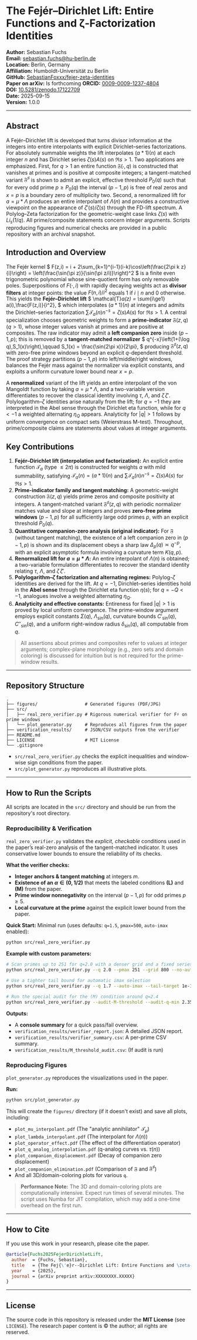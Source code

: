 # The Fejér–Dirichlet Lift: Entire Functions and ζ-Factorization Identities

**Author:** Sebastian Fuchs  
**Email:** [sebastian.fuchs@hu-berlin.de](mailto:sebastian.fuchs@hu-berlin.de)  
**Location:** Berlin, Germany  
**Affiliation:** Humboldt-Universität zu Berlin  
**GitHub:** [SebastianFoxxx/fejer-zeta-identities](https://github.com/SebastianFoxxx/fejer-zeta-identities)  
**Paper on arXiv:** Is forthcoming
**ORCID:** [0009-0009-1237-4804](https://orcid.org/0009-0009-1237-4804)  
**DOI:** [10.5281/zenodo.17122709](https://doi.org/10.5281/zenodo.17122709)  
**Date:** 2025-09-15  
**Version:** 1.0.0  

---
## Abstract

A Fejér–Dirichlet lift is developed that turns divisor information at the integers into entire interpolants with explicit Dirichlet–series factorizations. For absolutely summable weights the lift interpolates $(a*1)(n)$ at each integer $n$ and has Dirichlet series $\zeta(s)A(s)$ on $\Re s>1$. Two applications are emphasized. First, for $q>1$ an entire function $\mathfrak F(\cdot,q)$ is constructed that vanishes at primes and is positive at composite integers; a tangent-matched variant $\mathfrak F^{\sharp}$ is shown to admit an explicit, effective threshold $P_0(q)$ such that for every odd prime $p\ge P_0(q)$ the interval $(p-1,p)$ is free of real zeros and $x=p$ is a boundary zero of multiplicity two. Second, a renormalized lift for $a=\mu*\Lambda$ produces an entire interpolant of $\Lambda(n)$ and provides a constructive viewpoint on the appearance of $\zeta'(s)/\zeta(s)$ through the FD-lift spectrum. A Polylog–Zeta factorization for the geometric-weight case links $\zeta(s)$ with ${Li}_s(1/q)$. All prime/composite statements concern integer arguments. Scripts reproducing figures and numerical checks are provided in a public repository with an archival snapshot.

## Introduction and Overview

The Fejér kernel
$
F(z,i) = i + 2\sum_{k=1}^{i-1}(i-k)\cos\left(\frac{2\pi k z}{i}\right)
= \left(\frac{\sin(\pi z)}{\sin(\pi z/i)}\right)^2
$
is a finite even trigonometric polynomial whose sine-quotient form has only removable poles. Superpositions of $F(\cdot,i)$ with rapidly decaying weights act as **divisor filters** at integer points: the value $F(n,i)/i^2$ equals $1$ if $i\mid n$ and $0$ otherwise. This yields the **Fejér–Dirichlet lift**
$
\mathcal{T}_a(z) = \sum_{i\ge1} a(i)\,\frac{F(z,i)}{i^2},
$
which interpolates $(a*1)(n)$ at integers and admits the Dirichlet–series factorization
$\sum \mathcal{T}_a(n)n^{-s} = \zeta(s)A(s)$ for $\Re s>1$.
A central specialization chooses geometric weights to form a **prime-indicator** $\mathfrak{F}(z,q)$ ($q>1$), whose integer values vanish at primes and are positive at composites. The raw indicator may admit a **left companion zero** inside $(p-1,p)$; this is removed by a **tangent-matched normalizer**
$
q^{-x}\left(1+(\log q)\,S_1(x)\right),\qquad S_1(x) = \frac{\sin(2\pi x)}{2\pi},
$
producing $\mathfrak{F}^{\sharp}(z,q)$ with zero-free prime windows beyond an explicit $q$-dependent threshold. The proof strategy partitions $(p-1,p)$ into left/middle/right windows, balances the Fejér mass against the normalizer via explicit constants, and exploits a uniform curvature lower bound near $x=p$.

A **renormalized** variant of the lift yields an entire interpolant of the von Mangoldt function by taking $a=\mu*\Lambda$, and a two-variable version differentiates to recover the classical identity involving $\tau$, $\Lambda$, and $\zeta\,\zeta'$. Polylogarithm–$\zeta$ identities arise naturally from the lift; for $q=-1$ they are interpreted in the Abel sense through the Dirichlet eta function, while for $q<-1$ a weighted alternating $\eta_Q$ appears. Analyticity for $|q|>1$ follows by uniform convergence on compact sets (Weierstrass M-test). Throughout, prime/composite claims are statements about values at integer arguments.

## Key Contributions

1.  **Fejér–Dirichlet lift (interpolation and factorization):** An explicit entire function $\mathcal{T}_a$ (type $\le 2\pi$) is constructed for weights $a$ with mild summability, satisfying $\mathcal{T}_a(n) = (a*1)(n)$ and $\sum \mathcal{T}_a(n)n^{-s} = \zeta(s)A(s)$ for $\Re s>1$.
2.  **Prime-indicator family and tangent matching:** A geometric-weight construction $\mathfrak{F}(z,q)$ yields prime zeros and composite positivity at integers. A tangent-matched variant $\mathfrak{F}^{\sharp}(z,q)$ with periodic normalizer matches value and slope at integers and proves **zero-free prime windows** $(p-1,p)$ for all sufficiently large odd primes $p$, with an explicit threshold $P_0(q)$.
3.  **Quantitative companion-zero analysis (original indicator):** For $\mathfrak{F}$ (without tangent matching), the existence of a left companion zero in $(p-1,p)$ is shown and its displacement obeys a sharp law $\Delta_p(q)\asymp q^{-p}$, with an explicit asymptotic formula involving a curvature term $K(q,p)$.
4.  **Renormalized lift for $a=\mu*\Lambda$:** An entire interpolant of $\Lambda(n)$ is obtained; a two-variable formulation differentiates to recover the standard identity relating $\tau$, $\Lambda$, and $\zeta\,\zeta'$.
5.  **Polylogarithm–$\zeta$ factorization and alternating regimes:** Polylog-$\zeta$ identities are derived for the lift. At $q=-1$, Dirichlet–series identities hold in the **Abel sense** through the Dirichlet eta function $\eta(s)$; for $q=-Q<-1$, analogues involve a weighted alternating $\eta_Q$.
6.  **Analyticity and effective constants:** Entireness for fixed $|q|>1$ is proved by local uniform convergence. The prime-window argument employs explicit constants $\Sigma(q)$, $\Lambda_{\sin}(q)$, curvature bounds $C'_{\sin}(q), C''_{\sin}(q)$, and a uniform right-window radius $\delta_{\sin}(q)$, all computable from $q$.

> All assertions about primes and composites refer to values at integer arguments; complex-plane morphology (e.g., zero sets and domain coloring) is discussed for intuition but is not required for the prime-window results.

---

## Repository Structure

```
.
├── figures/                  # Generated figures (PDF/JPG)
├── src/
│   ├── real_zero_verifier.py # Rigorous numerical verifier for F♯ on prime windows
│   └── plot_generator.py     # Reproduces all figures from the paper
├── verification_results/     # JSON/CSV outputs from the verifier
├── README.md
├── LICENSE                   # MIT License
└── .gitignore
```
* `src/real_zero_verifier.py` checks the explicit inequalities and window-wise sign conditions from the paper.
* `src/plot_generator.py` reproduces all illustrative plots.

---

## How to Run the Scripts

All scripts are located in the `src/` directory and should be run from the repository's root directory.

### Reproducibility & Verification

`real_zero_verifier.py` validates the *explicit, checkable* conditions used in the paper’s real-zero analysis of the tangent-matched indicator. It uses conservative lower bounds to ensure the reliability of its checks.

**What the verifier checks:**

* **Integer anchors & tangent matching** at integers $m$.
* **Existence of an $\alpha\in(0,1/2)$** that meets the labeled conditions **(L)** and **(M)** from the paper.
* **Prime window nonnegativity** on the interval $(p-1,p)$ for odd primes $p \ge 5$.
* **Local curvature at the prime** against the explicit lower bound from the paper.

**Quick Start:**
Minimal run (uses defaults: `q=1.5`, `pmax=500`, `auto-imax` enabled):
```bash
python src/real_zero_verifier.py
```

**Example with custom parameters:**
```bash
# Scan primes up to 251 for q=2.0 with a denser grid and a fixed series cutoff
python src/real_zero_verifier.py --q 2.0 --pmax 251 --grid 800 --no-auto-imax --imax 1200

# Use a tighter tail bound for automatic imax selection
python src/real_zero_verifier.py --q 1.7 --auto-imax --tail-target 1e-15

# Run the special audit for the (M) condition around q=2.4
python src/real_zero_verifier.py --audit-M-threshold --audit-q-min 2.35 --audit-q-max 2.50
```

**Outputs:**
* A **console summary** for a quick pass/fail overview.
* `verification_results/verifier_report.json`: A detailed JSON report.
* `verification_results/verifier_summary.csv`: A per-prime CSV summary.
* `verification_results/M_threshold_audit.csv`: (If audit is run)

### Reproducing Figures

`plot_generator.py` reproduces the visualizations used in the paper.

**Run:**
```bash
python src/plot_generator.py
```

This will create the `figures/` directory (if it doesn't exist) and save all plots, including:
* `plot_mu_interpolant.pdf` (The "analytic annihilator" $\mathcal{T}_\mu$)
* `plot_lambda_interpolant.pdf` (The interpolant for $\Lambda(n)$)
* `plot_operator_effect.pdf` (The effect of the differentiation operator)
* `plot_q_analog_interpolation.pdf` (q-analog curves vs. $\tau(n)$)
* `plot_companion_displacement.pdf` (Decay of companion zero displacement)
* `plot_companion_elimination.pdf` (Comparison of $\mathfrak{F}$ and $\mathfrak{F}^{\sharp}$)
* And all 3D/domain-coloring plots for various `q`.

> **Performance Note:** The 3D and domain-coloring plots are computationally intensive. Expect run times of several minutes. The script uses Numba for JIT compilation, which may add a one-time overhead on the first run.

---

## How to Cite

If you use this work in your research, please cite the paper.

```bibtex
@article{Fuchs2025FejerDirichletLift,
  author  = {Fuchs, Sebastian},
  title   = {The Fej{\'e}r--Dirichlet Lift: Entire Functions and \zeta-Factorization Identities},
  year    = {2025},
  journal = {arXiv preprint arXiv:XXXXXXXX.XXXXX}
}
```

---

## License

The source code in this repository is released under the **MIT License** (see `LICENSE`).
The research paper content is © the author; all rights are reserved.